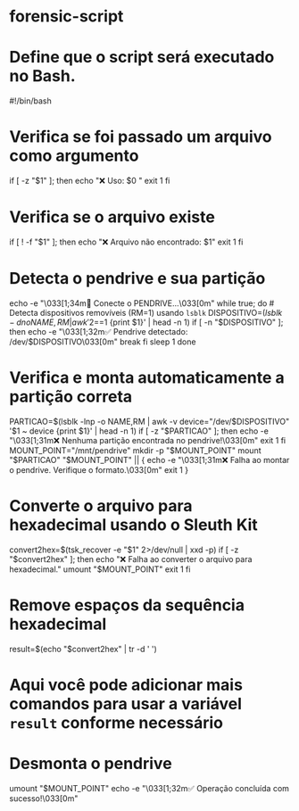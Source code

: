 # forensic-script

# Define que o script será executado no Bash.
#!/bin/bash

# Verifica se foi passado um arquivo como argumento
if [ -z "$1" ]; then
    echo "❌ Uso: $0 <arquivo>"
    exit 1
fi

# Verifica se o arquivo existe
if [ ! -f "$1" ]; then
    echo "❌ Arquivo não encontrado: $1"
    exit 1
fi

# Detecta o pendrive e sua partição
echo -e "\033[1;34m🔌 Conecte o PENDRIVE...\033[0m"
while true; do
    # Detecta dispositivos removíveis (RM=1) usando `lsblk`
    DISPOSITIVO=$(lsblk -dno NAME,RM | awk '$2==1 {print $1}' | head -n 1)
    if [ -n "$DISPOSITIVO" ]; then
        echo -e "\033[1;32m✅ Pendrive detectado: /dev/$DISPOSITIVO\033[0m"
        break
    fi
    sleep 1
done

# Verifica e monta automaticamente a partição correta
PARTICAO=$(lsblk -lnp -o NAME,RM | awk -v device="/dev/$DISPOSITIVO" '$1 ~ device {print $1}' | head -n 1)
if [ -z "$PARTICAO" ]; then
    echo -e "\033[1;31m❌ Nenhuma partição encontrada no pendrive!\033[0m"
    exit 1
fi
MOUNT_POINT="/mnt/pendrive"
mkdir -p "$MOUNT_POINT"
mount "$PARTICAO" "$MOUNT_POINT" || {
    echo -e "\033[1;31m❌ Falha ao montar o pendrive. Verifique o formato.\033[0m"
    exit 1
}

# Converte o arquivo para hexadecimal usando o Sleuth Kit
convert2hex=$(tsk_recover -e "$1" 2>/dev/null | xxd -p)
if [ -z "$convert2hex" ]; then
    echo "❌ Falha ao converter o arquivo para hexadecimal."
    umount "$MOUNT_POINT"
    exit 1
fi

# Remove espaços da sequência hexadecimal
result=$(echo "$convert2hex" | tr -d ' ')

# Aqui você pode adicionar mais comandos para usar a variável `result` conforme necessário

# Desmonta o pendrive
umount "$MOUNT_POINT"
echo -e "\033[1;32m✅ Operação concluída com sucesso!\033[0m"
